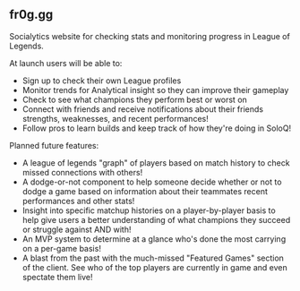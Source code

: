 ## fr0g.gg

Socialytics website for checking stats and monitoring progress in League of Legends.

At launch users will be able to:

* Sign up to check their own League profiles
* Monitor trends for Analytical insight so they can improve their gameplay
* Check to see what champions they perform best or worst on
* Connect with friends and receive notifications about their friends strengths, weaknesses, and recent performances!
* Follow pros to learn builds and keep track of how they're doing in SoloQ!

Planned future features:

* A league of legends "graph" of players based on match history to check missed connections with others!
* A dodge-or-not component to help someone decide whether or not to dodge a game based on information about their teammates recent performances and other stats!
* Insight into specific matchup histories on a player-by-player basis to help give users a better understanding of what champions they succeed or struggle against AND with!
* An MVP system to determine at a glance who's done the most carrying on a per-game basis!
* A blast from the past with the much-missed "Featured Games" section of the client. See who of the top players are currently in game and even spectate them live!
